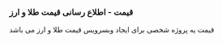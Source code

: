 ### قیمت - اطلاع رسانی قیمت طلا و ارز
قیمت یه پروژه شخصی برای ایجاد وبسرویس قیمت طلا و ارز می باشد

